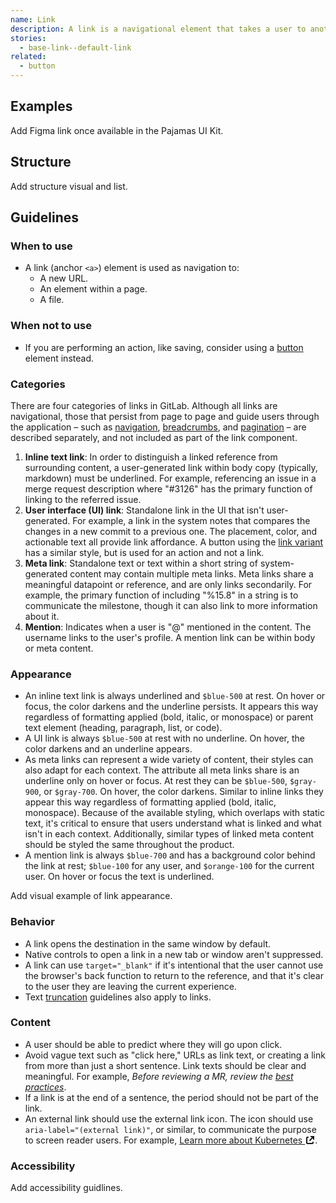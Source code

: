 ```yaml
---
name: Link
description: A link is a navigational element that takes a user to another URL, an element within a page, or a file.
stories:
  - base-link--default-link
related:
  - button
---
```


## Examples

<story-viewer story-name="base-link--default-link" title="Link"></story-viewer>

<todo>Add Figma link once available in the Pajamas UI Kit.</todo>

## Structure

<todo>Add structure visual and list.</todo>

## Guidelines

### When to use

- A link (anchor `<a>`) element is used as navigation to:
  - A new URL.
  - An element within a page.
  - A file.

### When not to use

- If you are performing an action, like saving, consider using a [button](/components/button) element instead.

### Categories

There are four categories of links in GitLab. Although all links are navigational, those that persist from page to page and guide users through the application – such as [navigation](/patterns/navigation), [breadcrumbs](/components/breadcrumb), and [pagination](/components/pagination) – are described separately, and not included as part of the link component.

1. **Inline text link**: In order to distinguish a linked reference from surrounding content, a user-generated link within body copy (typically, markdown) must be underlined. For example, referencing an issue in a merge request description where "#3126" has the primary function of linking to the referred issue.
1. **User interface (UI) link**: Standalone link in the UI that isn't user-generated. For example, a link in the system notes that compares the changes in a new commit to a previous one. The placement, color, and actionable text all provide link affordance. A button using the [link variant](/components/button#variants) has a similar style, but is used for an action and not a link.
1. **Meta link**: Standalone text or text within a short string of system-generated content may contain multiple meta links. Meta links share a meaningful datapoint or reference, and are only links secondarily. For example, the primary function of including "%15.8" in a string is to communicate the milestone, though it can also link to more information about it.
1. **Mention**: Indicates when a user is "@" mentioned in the content. The username links to the user's profile. A mention link can be within body or meta content.

### Appearance

- An inline text link is always underlined and `$blue-500` at rest. On hover or focus, the color darkens and the underline persists. It appears this way regardless of formatting applied (bold, italic, or monospace) or parent text element (heading, paragraph, list, or code).
- A UI link is always `$blue-500` at rest with no underline. On hover, the color darkens and an underline appears.
- As meta links can represent a wide variety of content, their styles can also adapt for each context. The attribute all meta links share is an underline only on hover or focus. At rest they can be `$blue-500`, `$gray-900`, or `$gray-700`. On hover, the color darkens. Similar to inline links they appear this way regardless of formatting applied (bold, italic, monospace). Because of the available styling, which overlaps with static text, it's critical to ensure that users understand what is linked and what isn't in each context. Additionally, similar types of linked meta content should be styled the same throughout the product.
- A mention link is always `$blue-700` and has a background color behind the link at rest; `$blue-100` for any user, and `$orange-100` for the current user. On hover or focus the text is underlined.

<todo>Add visual example of link appearance.</todo>

### Behavior

- A link opens the destination in the same window by default.
- Native controls to open a link in a new tab or window aren't suppressed.
- A link can use `target="_blank"` if it's intentional that the user cannot use the browser's back function to return to the reference, and that it's clear to the user they are leaving the current experience.
- Text [truncation](/product-foundations/layout#truncation) guidelines also apply to links.

### Content

- A user should be able to predict where they will go upon click.
- Avoid vague text such as "click here," URLs as link text, or creating a link from more than just a short sentence. Link texts should be clear and meaningful. For example, _Before reviewing a MR, review the [best practices](/accessibility/best-practices/)_.
- If a link is at the end of a sentence, the period should not be part of the link.
- An external link should use the external link icon. The icon should use `aria-label="(external link)"`, or similar, to communicate the purpose to screen reader users. For example, <a href="#" class="gl-link gl-font-style-italic">Learn more about Kubernetes <svg xmlns="http://www.w3.org/2000/svg" width="16" height="16" viewBox="0 0 16 16" style="vertical-align: text-bottom" role="img" aria-label="(external link)">
  <path fill="#000000" fill-rule="evenodd" d="M5,2 C5.55228,2 6,2.44772 6,3 C6,3.55228 5.55228,4 5,4 L4,4 L4,12 L12,12 L12,11 C12,10.4477 12.4477,10 13,10 C13.5523,10 14,10.4477 14,11 L14,12 C14,13.1046 13.1046,14 12,14 L4,14 C2.89543,14 2,13.1046 2,12 L2,4 C2,2.89543 2.89543,2 4,2 L5,2 Z M15,1 L15,5.99814453 C15,6.55043453 14.5523,6.99814453 14,6.99814453 C13.4477,6.99814453 13,6.55043453 13,5.99814453 L13,4.41419 L8.71571,8.69846 C8.32519,9.08899 7.69202,9.08899 7.3015,8.69846 C6.91097,8.30794 6.91097,7.67477 7.3015,7.28425 L11.5858,3 L9.99619141,3 C9.44391141,3 8.99619141,2.55228 8.99619141,2 C8.99619141,1.44772 9.44391141,1 9.99619141,1 L15,1 Z" style="fill: currentColor;"></path></svg></a>.

### Accessibility

<todo>Add accessibility guidlines.</todo>
